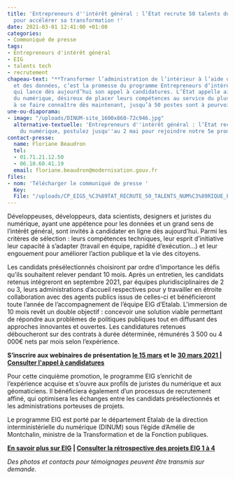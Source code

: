 ```yaml
---
title: 'Entrepreneurs d''intérêt général : l’État recrute 50 talents du numérique
  pour accélérer sa transformation !'
date: 2021-03-01 12:41:00 +01:00
categories:
- Communiqué de presse
tags:
- Entrepreneurs d'intérêt général
- EIG
- talents tech
- recrutement
chapeau-text: "**Transformer l’administration de l’intérieur à l’aide du numérique
  et des données, c’est la promesse du programme Entrepreneurs d’intérêt général (EIG)
  qui lance dès aujourd’hui son appel à candidatures. L’État appelle ainsi les talents
  du numérique, désireux de placer leurs compétences au service du plus grand nombre,
  à se faire connaître dès maintenant, jusqu’à 50 postes sont à pourvoir.** "
une-ou-diaporama:
- image: "/uploads/DINUM-site_1600x860-72c946.jpg"
  alternative-textuelle: 'Entrepreneurs d''intérêt général : l’État recrute ! Talents
    du numérique, postulez jusqu''au 2 mai pour rejoindre notre 5e promotion'
contact-presse:
  name: Floriane Beaudron
  tel:
  - 01.71.21.12.50
  - 06.10.60.41.19
  email: floriane.beaudron@modernisation.gouv.fr
files:
- nom: 'Télécharger le communiqué de presse '
  Key: 
  File: "/uploads/CP_EIG5_%C3%89TAT_RECRUTE_50_TALENTS_NUM%C3%89RIQUE_POUR_ACCL%C3%89RER_SA_TRANSFORMATION.pdf"
---
```


Développeuses, développeurs, data scientists, designers et juristes du numérique, ayant une appétence pour les données et un grand sens de l’intérêt général, sont invités à candidater en ligne dès aujourd’hui. Parmi les critères de sélection : leurs compétences techniques, leur esprit d’initiative leur capacité à s’adapter (travail en équipe, rapidité d’exécution…) et leur engouement pour améliorer l’action publique et la vie des citoyens.

Les candidats présélectionnés choisiront par ordre d’importance les défis qu’ils souhaitent relever pendant 10 mois. Après un entretien, les candidats retenus intégreront en septembre 2021, par équipes pluridisciplinaires de 2 ou 3, leurs administrations d’accueil respectives pour y travailler en étroite collaboration avec des agents publics issus de celles-ci et bénéficieront toute l’année de l’accompagnement de l’équipe EIG d’Etalab. L'immersion de 10 mois revêt un double objectif : concevoir une solution viable permettant de répondre aux problèmes de politiques publiques tout en diffusant des approches innovantes et ouvertes. Les candidatures retenues déboucheront sur des contrats à durée déterminée, rémunérés 3 500 ou 4 000€ nets par mois selon l’expérience.

**S’inscrire aux webinaires de présentation [le 15 mars](https://app.livestorm.co/dinum-12/aac-eig5-webinaire-info-1) et le [30 mars 2021 ](https://app.livestorm.co/dinum-12/aac-eig5-webinaire-info-2) | [Consulter l'appel à candidatures](https://entrepreneur-interet-general.etalab.gouv.fr/candidature-eig.html)**

Pour cette cinquième promotion, le programme EIG s’enrichit de l’expérience acquise et s’ouvre aux profils de juristes du numérique et aux géomaticiens. Il bénéficiera également d’un processus de recrutement affiné, qui optimisera les échanges entre les candidats présélectionnés et les administrations porteuses de projets.  

Le programme EIG est porté par le département Etalab de la direction interministérielle du numérique (DINUM) sous l’égide d’Amélie de Montchalin, ministre de la Transformation et de la Fonction publiques. 

**[En savoir plus sur EIG](https://entrepreneur-interet-general.etalab.gouv.fr/presentation.html) | [Consulter la rétrospective des projets EIG 1 à 4](https://entrepreneur-interet-general.etalab.gouv.fr/defis.html)**

*Des photos et contacts pour témoignages peuvent être transmis sur demande.*

